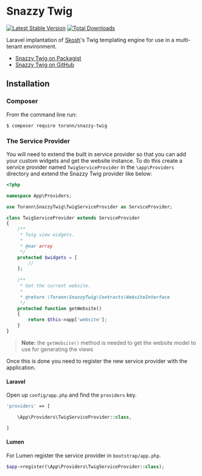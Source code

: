 # Snazzy Twig

[![Latest Stable Version](https://poser.pugx.org/torann/snazzy-twig/v/stable.png)](https://packagist.org/packages/torann/snazzy-twig) [![Total Downloads](https://poser.pugx.org/torann/snazzy-twig/downloads.png)](https://packagist.org/packages/torann/snazzy-twig)


Laravel implantation of [Skosh](https://github.com/Torann/skosh)'s Twig templating engine for use in a multi-tenant environment.

- [Snazzy Twig on Packagist](https://packagist.org/packages/torann/snazzy-twig)
- [Snazzy Twig on GitHub](https://github.com/torann/snazzy-twig)

## Installation

### Composer

From the command line run:

```
$ composer require torann/snazzy-twig
```

### The Service Provider

You will need to extend the built in service provider so that you can add your custom widgets and get the website instance. To do this create a service provider named `TwigServiceProvider` in the `\app\Providers` directory and extend the Snazzy Twig provider like below:

```php
<?php

namespace App\Providers;

use Torann\SnazzyTwig\TwigServiceProvider as ServiceProvider;

class TwigServiceProvider extends ServiceProvider
{
    /**
     * Twig view widgets.
     *
     * @var array
     */
    protected $widgets = [
        //
    ];
    
    /**
     * Get the current website.
     *
     * @return \Torann\SnazzyTwig\Contracts\WebsiteInterface
     */
    protected function getWebsite()
    {
        return $this->app['website'];
    }
}
```

> **Note:** the `getWebsite()` method is needed to get the website model to use for generating the views

Once this is done you need to register the new service provider with the application.

#### Laravel

Open up `config/app.php` and find the `providers` key.

``` php
'providers' => [

    \App\Providers\TwigServiceProvider::class,

]
```

#### Lumen

For Lumen register the service provider in `bootstrap/app.php`.

``` php
$app->register(\App\Providers\TwigServiceProvider::class);
```